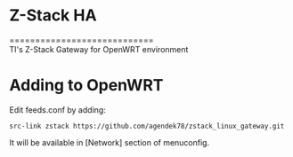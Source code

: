 # Z-Stack HA
============================
<br>
TI's Z-Stack Gateway for OpenWRT environment
<br>

# Adding to OpenWRT

Edit feeds.conf by adding:

`src-link zstack https://github.com/agendek78/zstack_linux_gateway.git`

It will be available in [Network] section of menuconfig.
